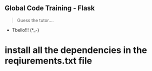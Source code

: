 ## Global Code Training - Flask
> Guess the tutor....
- Tbello!!! (*_-)

# install all the dependencies in the reqiurements.txt file
